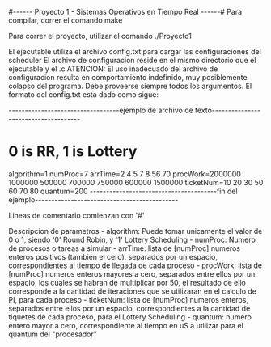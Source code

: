 #------ Proyecto 1 - Sistemas Operativos en Tiempo Real ------#
Para compilar, correr el comando     make

Para correr el proyecto, utilizar el comando     ./Proyecto1

El ejecutable utiliza el archivo config.txt para cargar las configuraciones del scheduler
El archivo de configuracion reside en el mismo directorio que el ejecutable y el .c
ATENCION: El uso inadecuado del archivo de configuracion resulta en comportamiento indefinido, muy
	posiblemente colapso del programa. Debe proveerse siempre todos los argumentos.
El formato del config.txt esta dado como sigue:

----------------------------------ejemplo de archivo de texto-------------------------------------
# 0 is RR, 1 is Lottery
algorithm=1
numProc=7
arrTime=2 4 5 7 8 56 70
procWork=2000000 1000000 500000 700000 750000 600000 1500000
ticketNum=10 20 30 50 60 70 80
quantum=200
---------------------------------------fin del ejemplo--------------------------------------------

Lineas de comentario comienzan con '#'

Descripcion de parametros
	- algorithm:
		Puede tomar unicamente el valor de 0 o 1, siendo '0' Round Robin, y '1' Lottery Scheduling
	- numProc:
		Numero de procesos o tareas a simular
	- arrTime:
		lista de [numProc] numeros enteros positivos (tambien el cero), separados por un espacio,
		correspondientes al tiempo de llegada de cada proceso
	- procWork:
		lista de [numProc] numeros enteros mayores a cero, separados entre ellos por un espacio,
		los cuales se habran de multiplicar por 50, el resultado de ello corresponde a la cantidad
		de iteraciones que se utilizaran en el calculo de PI, para cada proceso
	- ticketNum:
		lista de [numProc] numeros enteros, separados entre ellos por un espacio, correspondientes
		a la cantidad de tiquetes de cada proceso, para el Lottery Scheduling
	- quantum:
		numero entero mayor a cero, correspondiente al tiempo en uS a utilizar para el quantum del
		"procesador"